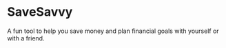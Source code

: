 # SaveSavvy
A fun tool to help you save money and plan financial goals with yourself or with a friend. 
